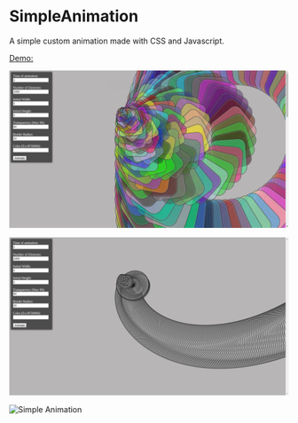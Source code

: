 # SimpleAnimation
A simple custom animation made with CSS and Javascript.

 [Demo:](https://mateuspaulo.github.io/SimpleAnimation3d/)
 
![Simple Animation](https://raw.githubusercontent.com/mateuspaulo/SimpleAnimation/master/images/1.png)

![Simple Animation](https://raw.githubusercontent.com/mateuspaulo/SimpleAnimation/master/images/2.png)

![Simple Animation](https://raw.githubusercontent.com/mateuspaulo/SimpleAnimation/master/images/3.gif)
